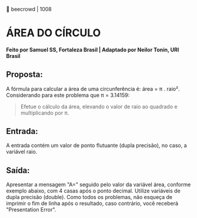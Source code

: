 🤔 beecrowd | 1008
# ÁREA DO CÍRCULO
#### Feito por Samuel SS, Fortaleza  Brasil | Adaptado por Neilor Tonin, URI  Brasil

## Proposta:
A fórmula para calcular a área de uma circunferência é: área = π . raio². Considerando para este problema que π = 3.14159:
>Efetue o cálculo da área, elevando o valor de raio ao quadrado e multiplicando por π.
## Entrada:
A entrada contém um valor de ponto flutuante (dupla precisão), no caso, a variável raio.
## Saída:
Apresentar a mensagem "A=" seguido pelo valor da variável área, conforme exemplo abaixo, com 4 casas após o ponto decimal. Utilize variáveis de dupla precisão (double). Como todos os problemas, não esqueça de imprimir o fim de linha após o resultado, caso contrário, você receberá "Presentation Error".
